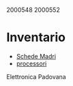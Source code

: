 2000548 
2000552 

# Inventario

- [Schede Madri](./schede_madri.md)
- [processori](./processori.md)

Elettronica Padovana